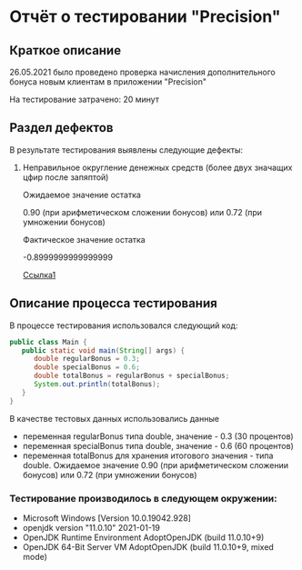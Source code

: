 # Отчёт о тестировании "Precision"
## Краткое описание
26.05.2021 было проведено проверка начисления дополнительного бонуса новым клиентам в приложении "Precision"

На тестирование затрачено: 20 минут

## Раздел дефектов
В результате тестирования выявлены следующие дефекты:

1. Неправильное округление денежных средств (более двух значащих цфир после запяптой) 
   
   Ожидаемое значение остатка
   
   0.90 (при арифметическом сложении бонусов) или 0.72 (при умножении бонусов) 
   
   Фактическое значение остатка
   
   -0.8999999999999999
   
   [Ссылка1](https://monosnap.com/file/itmQPKdONDc3erXiV3otxiBNOzodUz)
   

## Описание процесса тестирования
В процессе тестирования использовался следующий код:
```java
public class Main {
   public static void main(String[] args) {
      double regularBonus = 0.3;
      double specialBonus = 0.6;
      double totalBonus = regularBonus + specialBonus;
      System.out.println(totalBonus);
   }
}
```
В качестве тестовых данных использовались данные
* переменная regularBonus типа double, значение - 0.3 (30 процентов)
* переменная specialBonus типа double, значение - 0.6 (60 процентов)
* переменная totalBonus для хранения итогового значения - типа double. Ожидаемое значение 0.90 (при арифметическом сложении бонусов) или 0.72 (при умножении бонусов)

### Тестирование производилось в следующем окружении:

* Microsoft Windows [Version 10.0.19042.928]
* openjdk version "11.0.10" 2021-01-19
* OpenJDK Runtime Environment AdoptOpenJDK (build 11.0.10+9)
* OpenJDK 64-Bit Server VM AdoptOpenJDK (build 11.0.10+9, mixed mode)
